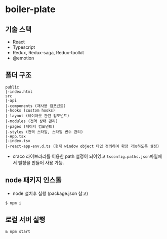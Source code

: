 # boiler-plate

## 기술 스택

-   React
-   Typescript
-   Redux, Redux-saga, Redux-toolkit
-   @emotion

## 폴더 구조

```
public
|-index.html
src
|-api
|-components (재사용 컴포넌트)
|-hooks (custom hooks)
|-layout (레이아웃 관련 컴포넌트)
|-modules (전역 상태 관리)
|-pages (페이지 컴포넌트)
|-styles (전역 스타일, 스타일 변수 관리)
|-App.tsx
|-index.tsx
|-react-app-env.d.ts (현재 window object 타입 정의하여 확장 가능하도록 설정)
```

-   craco 라이브러리를 이용한 path 설정이 되어있고 `tsconfig.paths.json`파일에서 별칭을 만들어 사용 가능.

## node 패키지 인스톨

-   node 설치후 실행 (package.json 참고)

```
$ npm i
```

## 로컬 서버 실행

```
& npm start
```
